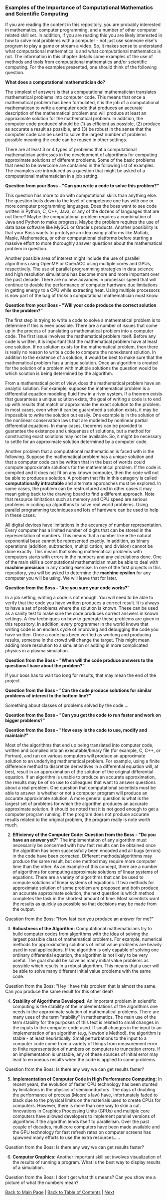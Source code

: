 ### Examples of the Importance of Computational Mathematics and Scientific Computing

If you are reading the content in this repository, you are probably interested in mathematics, computer programming, and a
number of other computer related skill set. In addition, if you are reading this you are likely interested in how to solve
real problems with a computer - not just use someone else's program to play a game or stream a video. So, it makes sense to 
understand what computational mathematics is and what computational mathematics is not. The information in this chapter details 
some examples of the use of methods and tools from computational mathematics and/or scientific computing. For the examples 
presented, one should think of the following question.

**What does a computational mathematician do?**

The simplest of answers is that a computational mathematician translates mathematical problems into computer code. This means
that once a mathematical problem has been formulated, it is the job of a computational mathematican to write a computer code
that produces an accurate description of the mathematical problem and will produce at least an approximate solution for the
mathematical problem. In addition, the computer code produced should be (1) as efficient as possible, (2) produce as accurate
a result as possible, and (3) be robust in the sense that the computer code can be used to solve the largest number of problems
possible meaning the code can be reused in other settings.

There are at least 3 or 4 types of problems that a computational mathematician addresses in the development of algorithms for 
computing approximate solutions of different problems. Some of the basic problems that need to be overcome are contained in the
following list of examples. The examples are introduced as a question that might be asked of a computational mathematician in
a job setting.

**Question from your Boss - "Can you write a code to solve this problem?"**

This question has more to do with computational skills than anything else. The question boils down to the level of competence
one has with one or more computer programming languages. Does the boss want to see code written in Python, C, C++, Java, or any
of the dozens of languages that are out there? Maybe the computational problem requires a combination of Java and Python to
make progress. Maybe the problem requires the use of data base software like MySQL or Oracle's products. Another possibility
is that your Boss wants to prototype an idea using platforms like Matlab, Maple, Mathematica, or other computational platforms
before starting a massive effort to more thoroughly answer questions about the mathematical problem in question.

Another possible area of interest might include the use of parallel algorithms using OpenMP or OpenACC using multiple cores and
GPUs, respectively. The use of parallel programming strategies in data science and high resolution simulations has become more
and more important over the past decade. There are no new advances in processor speed that will continue to double the
performance of computer hardware due limitations in getting energy to a CPU while extracting heat. Using multiple processors
is now part of the bag of tricks a computational mathematician must know.

**Question from your Boss - "Will your code produce the correct solution for the problem?"**

The first step in trying to write a code to solve a mathematical problem is to determine if this is even possible. There are a
number of issues that come up in the process of translating a mathematical problem into a computer code. The first issue 
involves the mathematical problem itself. Before any code is written, it is important that the mathematical problem have at 
least one  solution. If no solution exists for the mathematical problem, then there is really no reason to write a code to 
compute the nonexistent solution. In addition to the existence of a solution, it would be best to make sure that the 
mathematical problem has a unique solution. Once an algorithm is created for the solution of a problem with multiple solutions
the question would be which solution is being determined by the algorithm.

From a mathematical point of view, does the mathematical problem have an analytic solution. For example, suppose the
mathematical problem is a differential equation modeling fluid flow in a river system. If a theorem exists that guarantees a
unique solution exists, the goal of writing a code is to end up with results that match or approximate the exact solution to
the problem. In most cases, even when it can be guaranteed a solution exists, it may be impossible to write the solution out 
easily. One example is in the solution of the nonlinear conservation laws that are modeled by nonlinear partial differential
equations. In many cases, theorems can be provided to guarantee the existence and uniqueness of solutions, but a method for
constructing exact solutions may not be available. So, it might be necessary to settle for an approximate solution determined
by a computer code.

Another problem that a computational mathematician is faced with is the following. Suppose the mathematical problem has a
unique solution and that a computer code can be written that in the best of worlds could compute approximate solutions for
the mathematical problem. If the code is compiled and it does not fit on any known computer, then the code will not be able
to produce a solution. A problem that fits in this category is called __computationally intractable__ and alternate approaches
must be explored. In some cases, the problem can be restructured and in other cases it may mean going back to the drawing
board to find a different approach. Note that resource limitations such as memory and CPU speed are serious problems in coding
up algorithms to solve real world problems. Using parallel programming techniques and lots of hardware can be used to help
in these cases.

All digital devices have limitations in the accuracy of number representation. Every computer has a limited number of digits
that can be stored in the representation of numbers. This means that a number like __e__ the natural exponential base cannot
be represented exactly. In addition, as binary operations (addition, subtraction, multiplication, and division) cannot be done
exactly. This means that solving mathematical problems with computers starts with errors in the numbers and any calculations
done. One of the main skills a computational mathematician must be able to deal with __machine precision__ in any coding
exercise. In one of the first projects in this repository, you will be asked to determine the __machine epsilon__ for any
computer you will be using. We will leave that for later.

**Question from the Boss - "Are you sure your code works?"**

In a job setting, writing a code is not enough. You will need to be able to verify that the code you have written produces a
correct result. It is always to have a set of problems where the solution is known. These can be used as a sanity test to make
sure the code produces correct answers in known settings. A few techniques on how to generate these problems are given in this
repository. In addition, every programmer in the world knows that writing code is an endless cycle of improving and debugging
the code you have written. Once a code has been verified as working and producing results, someone in the crowd will change the
target. This might mean adding more resolution to a simulation or adding in more complicated physics in a plasma simulation.

**Question from the Boss - "When will the code produce answers to the questions I have about the problem?"**

If your boss has to wait too long for results, that may mean the end of the project.

**Question from the Boss - "Can the code produce solutions for similar problems of interest to the bottom line?"**

Something about classes of problems solved by the code....

**Question from the Boss - "Can you get the code to run faster and work on bigger problems?"**

**Question from the Boss - "How easy is the code to use, modify and maintain?"**

Most of the algorithms that end up being translated into computer code, written and compiled into an executable/binary file (for 
example, C, C++, or Fortran), and run on various computers will produce an approximate solution to an underlying mathematical 
problem. For example, using a finite difference method to discretize 
derivatives in a differential equation will, at best, result in an approximation of the solution of the original differential 
equation. If an algorithm is unable to produce an accurate approximation, the results may be of no use to colleagues that want 
to answer questions about a real problem. One question that computational scientists must be able to answer is whether or not a
computer program will produce an accurate approximate solution. A more general question is what is the largest set of problems 
for which the algorithm produces an accurate approximate solution. It should be noted that it is not good enough to get a
computer program running. If the program does not produce accurate results related to the original problem, the program really
is note worth much.

2. **Efficiency of the Computer Code: Question from the Boss - "Do you have an answer yet?"**  The implementation of any 
algorithm must necessarily be concerned with how fast results can be obtained once the algorithm has been successfully been 
encoded and all bugs (errors) in the code have been corrected. Different methods/algorithms may produce the same result, but one 
method may require more computer time than the other. As an example of this concept, there are a number of algorithms for 
computing approximate solutions of linear systems of equations. There are a variety of algorithms that can be used to compute 
solutions of linear systems of equations. If two methods for approximate solution of some problem are proposed and both produce 
an accurate approximate solution, the next question is which method completes the task in the shortest amount of time. Most 
scientists want the results as quickly as possible so that decisions may be made from the output.

Question from the Boss: "How fast can you produce an answer for me?"

3. **Robustness of the Algorithm:** Computational mathematicians try to build computer codes from algorithms with the idea of 
solving the largest possible class of mathematical problems. For example, numerical methods for approximating solutions of 
initial value problems are heavily used in real applications. If the algorithm is only capable of solving one ordinary 
differential equation, the algorithm is not likely to be very useful. The goal should be solve as many initial value problems as 
possible which results in a robust algorithm. This means that a user will be able to solve many different initial value problems 
with the same code.

Question from the Boss: "Hey I have this problem that is almost the same. Can you produce the same result for this other deal?

4. **Stability of Algorithms Developed:** An important problem in scientific computing is the stability of the implementations
of the algorithms one needs in the approximate solution of mathematical problems. There are many uses of the term "stability" in
mathematics. The main use of the term stability for the purposes of this text is related to small changes in the inputs to the
computer code used. If small changes in the input to an implementation of an algorithm (e.g, Newton's Method), the algorithm
is stable - at least heuristically. Small perturbations to the input to a computer code come from a variety of things from
measurement error to finite representation of numbers on computers to truncation errors. If an implementation is unstable, any
of these sources of initial error may lead to erroneous results when the code is applied to some problems.

Question from the Boss: Is there any way we can get results faster?

5. **Implementation of Computer Code in High Performance Computing:** In recent years, the evolution of faster CPU technology 
has been stunted by limitations in the physics of semiconductors. The days of doubling the performance of process (Moore's law) 
have, infortunately faded to black due to the physical limits on the materials used to create CPUs for computers. However, there 
is more than one way to skin a cat. Innovations in Graphics Processing Units (GPUs) and multiple core computers have allowed 
developers to implement parallel versions of algorithms if the algorithm lends itself to parallelism. Over the past couple of 
decades, multicore computers have been made available and the GPU technology for fast refresh rates on computer screens has 
spawned many efforts to use the extra resources.....

Question from the Boss: Is there any way we can get results faster?

6. **Computer Graphics:** Another important skill set involves visualization of the results of running a program. What is the
best way to display results of a simulation.

Question from the Boss: I don't get what this means? Can you show me a picture of what the numbers mean?

[Back to Main Page](https://jvkoebbe.github.io/math4610/main) | 
[Back to Table of Contents](https://jvkoebbe.github.io/math4610/frontMatter/tableOfContents) |
[Next](https://jvkoebbe.github.io/math4610/chapter02/main)
